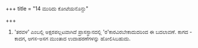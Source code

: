 +++
title = "14 ಮುರಿದು ಕೋಟೆಯನೊನ್ದು"

+++
1) 'ತರವಳ' ಎಂಬಲ್ಲಿ ಅಕ್ಷರಪಲ್ಲಟವಾಗಿದೆ ಪ್ರಾಸಸ್ಥಾನದಲ್ಲಿ 'ರ'ಕಾರವಿರಬೇಕಾದುದರಿಂದ ಈ ಬದಲಾವಣೆ. ಕಾಗದ - ಕಾದಗ, ಅಗಸ-ಅಸಗ ಮುಂತಾದ ಉದಾಹರಣೆಗಳನ್ನು ಹೋಲಿಸಿಬಹುದು.